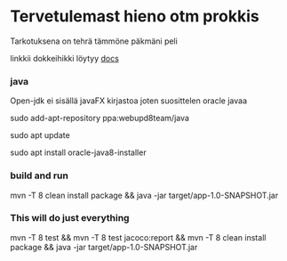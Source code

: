 # Tervetulemast hieno otm prokkis
Tarkotuksena on tehrä tämmöne päkmäni peli

linkkii dokkeihikki löytyy [docs](https://github.com/haapseem/otm-harjoitustyo/tree/master/harjoitustyo/doc)

### java
Open-jdk ei sisällä javaFX kirjastoa joten suosittelen oracle javaa

sudo add-apt-repository ppa:webupd8team/java

sudo apt update

sudo apt install oracle-java8-installer


### build and run
mvn -T 8 clean install package && java -jar target/app-1.0-SNAPSHOT.jar

### This will do just everything
mvn -T 8 test && mvn -T 8 test jacoco:report && mvn -T 8 clean install package && java -jar target/app-1.0-SNAPSHOT.jar
